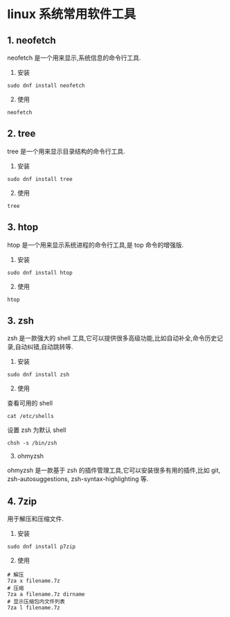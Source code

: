 <!-- @format -->

# linux 系统常用软件工具

## 1. neofetch

neofetch 是一个用来显示,系统信息的命令行工具.

1. 安装

```shell
sudo dnf install neofetch
```

2. 使用

```shell
neofetch
```

## 2. tree

tree 是一个用来显示目录结构的命令行工具.

1. 安装

```shell
sudo dnf install tree
```

2. 使用

```shell
tree
```

## 3. htop

htop 是一个用来显示系统进程的命令行工具,是 top 命令的增强版.

1. 安装

```shell
sudo dnf install htop
```

2. 使用

```shell
htop
```

## 3. zsh

zsh 是一款强大的 shell 工具,它可以提供很多高级功能,比如自动补全,命令历史记录,自动纠错,自动跳转等.

1. 安装

```shell
sudo dnf install zsh
```

2. 使用

查看可用的 shell

```shell
cat /etc/shells
```

设置 zsh 为默认 shell

```shell
chsh -s /bin/zsh
```

3. ohmyzsh

ohmyzsh 是一款基于 zsh 的插件管理工具,它可以安装很多有用的插件,比如 git, zsh-autosuggestions, zsh-syntax-highlighting 等.

## 4. 7zip

用于解压和压缩文件.

1. 安装

```shell
sudo dnf install p7zip
```

2. 使用

```shell
# 解压
7za x filename.7z
# 压缩
7za a filename.7z dirname
# 显示压缩包内文件列表
7za l filename.7z
```
